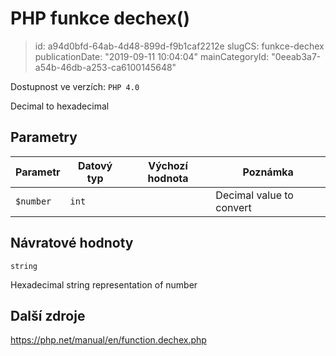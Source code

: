PHP funkce dechex()
================================

> id: a94d0bfd-64ab-4d48-899d-f9b1caf2212e
> slugCS: funkce-dechex
> publicationDate: "2019-09-11 10:04:04"
> mainCategoryId: "0eeab3a7-a54b-46db-a253-ca6100145648"

Dostupnost ve verzích: `PHP 4.0`

Decimal to hexadecimal


Parametry
--------------

| Parametr | Datový typ | Výchozí hodnota | Poznámka |
|-----|-----|-----|-----|
| `$number` | `int` |  | Decimal value to convert |


Návratové hodnoty
----------------

`string`

Hexadecimal string representation of number

Další zdroje
------------

https://php.net/manual/en/function.dechex.php
